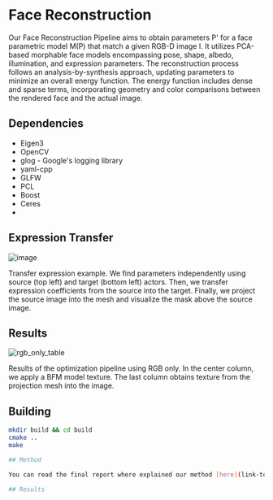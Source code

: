 # Face Reconstruction
Our Face Reconstruction Pipeline aims to obtain parameters P' for a face parametric model M(P) that match a given RGB-D image I. It utilizes PCA-based morphable face models encompassing pose, shape, albedo, illumination, and expression parameters. The reconstruction process follows an analysis-by-synthesis approach, updating parameters to minimize an overall energy function. The energy function includes dense and sparse terms, incorporating geometry and color comparisons between the rendered face and the actual image.

## Dependencies

- Eigen3
- OpenCV
- glog - Google's logging library
- yaml-cpp
- GLFW
- PCL
- Boost
- Ceres
-

## Expression Transfer
![image](https://github.com/diddone/face-recon/assets/47386144/73fc5182-38b5-4b56-9c01-02b1c2a84251)

Transfer expression example. We find parameters independently using source (top left) and target (bottom left) actors. Then, we
transfer expression coefficients from the source into the target. Finally, we project the source image into the mesh and visualize the mask
above the source image.

## Results
![rgb_only_table](https://github.com/diddone/face-recon/assets/47386144/fba8fb91-ea2e-4ae6-9aee-13c077de306d)

Results of the optimization pipeline using RGB only.
In the center column, we apply a BFM model texture. The last
column obtains texture from the projection mesh into the image.


## Building
```bash
mkdir build && cd build
cmake ..
make

## Method

You can read the final report where explained our method [here](link-to-your-report).

## Results
